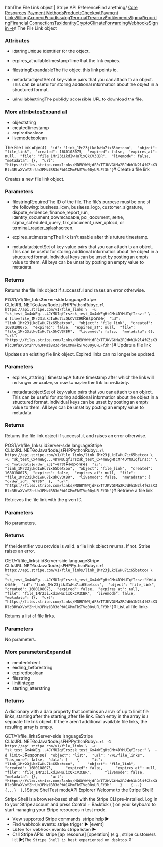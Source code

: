 htmlThe File Link object | Stripe API Reference[](/api)Find anything/
[Core Resources](#)
[Payment Methods](#)[Products](#)[Checkout](#)[Payment Links](#)[Billing](#)[Connect](#)[Fraud](#)[Issuing](#)[Terminal](#)[Treasury](#)[Entitlements](#)[Sigma](#)[Reporting](#)[Financial Connections](#)[Tax](#)[Identity](#)[Crypto](#)[Climate](#)[Forwarding](#)[Webhooks](#)[Sign in →](https://dashboard.stripe.com/login)# The File Link object

### Attributes

- idstringUnique identifier for the object.


- expires_atnullabletimestampTime that the link expires.


- filestringExpandableThe file object this link points to.


- metadataobjectSet of key-value pairs that you can attach to an object. This can be useful for storing additional information about the object in a structured format.


- urlnullablestringThe publicly accessible URL to download the file.



### More attributesExpand all

- objectstring
- createdtimestamp
- expiredboolean
- livemodeboolean

The File Link object`{  "id": "link_1Mr23jLkdIwHu7ix65betcoo",  "object": "file_link",  "created": 1680108075,  "expired": false,  "expires_at": null,  "file": "file_1Mr23iLkdIwHu7ixQkCV3CBR",  "livemode": false,  "metadata": {},  "url": "https://files.stripe.com/links/MDB8YWNjdF8xTTJKVGtMa2RJd0h1N2l4fGZsX3Rlc3RfaXVoY2hrUnJPMzlBR3dPb01XMmFkSTVq00yUPLFf3h"}`# Create a file link

Creates a new file link object.

### Parameters

- filestringRequiredThe ID of the file. The file’s purpose must be one of the following: business_icon, business_logo, customer_signature, dispute_evidence, finance_report_run, identity_document_downloadable, pci_document, selfie, sigma_scheduled_query, tax_document_user_upload, or terminal_reader_splashscreen.


- expires_attimestampThe link isn’t usable after this future timestamp.


- metadataobjectSet of key-value pairs that you can attach to an object. This can be useful for storing additional information about the object in a structured format. Individual keys can be unset by posting an empty value to them. All keys can be unset by posting an empty value to metadata.



### Returns

Returns the file link object if successful and raises an error otherwise.

POST/v1/file_linksServer-side languageStripe CLIcURL.NETGoJavaNode.jsPHPPythonRuby[](#)[](#)`curl https://api.stripe.com/v1/file_links \  -u "sk_test_Gx4mWEg...4DYMUIqfIrszsk_test_Gx4mWEgHtCMr4DYMUIqfIrsz:" \  -d file=file_1Mr23iLkdIwHu7ixQkCV3CBR`Response`{  "id": "link_1Mr23jLkdIwHu7ix65betcoo",  "object": "file_link",  "created": 1680108075,  "expired": false,  "expires_at": null,  "file": "file_1Mr23iLkdIwHu7ixQkCV3CBR",  "livemode": false,  "metadata": {},  "url": "https://files.stripe.com/links/MDB8YWNjdF8xTTJKVGtMa2RJd0h1N2l4fGZsX3Rlc3RfaXVoY2hrUnJPMzlBR3dPb01XMmFkSTVq00yUPLFf3h"}`# Update a file link

Updates an existing file link object. Expired links can no longer be updated.

### Parameters

- expires_atstring | timestampA future timestamp after which the link will no longer be usable, or now to expire the link immediately.


- metadataobjectSet of key-value pairs that you can attach to an object. This can be useful for storing additional information about the object in a structured format. Individual keys can be unset by posting an empty value to them. All keys can be unset by posting an empty value to metadata.



### Returns

Returns the file link object if successful, and raises an error otherwise.

POST/v1/file_links/:idServer-side languageStripe CLIcURL.NETGoJavaNode.jsPHPPythonRuby[](#)[](#)`curl https://api.stripe.com/v1/file_links/link_1Mr23jLkdIwHu7ix65betcoo \  -u "sk_test_Gx4mWEg...4DYMUIqfIrszsk_test_Gx4mWEgHtCMr4DYMUIqfIrsz:" \  -d "metadata[order_id]"=6735`Response`{  "id": "link_1Mr23jLkdIwHu7ix65betcoo",  "object": "file_link",  "created": 1680108075,  "expired": false,  "expires_at": null,  "file": "file_1Mr23iLkdIwHu7ixQkCV3CBR",  "livemode": false,  "metadata": {    "order_id": "6735"  },  "url": "https://files.stripe.com/links/MDB8YWNjdF8xTTJKVGtMa2RJd0h1N2l4fGZsX3Rlc3RfaXVoY2hrUnJPMzlBR3dPb01XMmFkSTVq00yUPLFf3h"}`# Retrieve a file link

Retrieves the file link with the given ID.

### Parameters

No parameters.

### Returns

If the identifier you provide is valid, a file link object returns. If not, Stripe raises an error.

GET/v1/file_links/:idServer-side languageStripe CLIcURL.NETGoJavaNode.jsPHPPythonRuby[](#)[](#)`curl https://api.stripe.com/v1/file_links/link_1Mr23jLkdIwHu7ix65betcoo \  -u "sk_test_Gx4mWEg...4DYMUIqfIrszsk_test_Gx4mWEgHtCMr4DYMUIqfIrsz:"`Response`{  "id": "link_1Mr23jLkdIwHu7ix65betcoo",  "object": "file_link",  "created": 1680108075,  "expired": false,  "expires_at": null,  "file": "file_1Mr23iLkdIwHu7ixQkCV3CBR",  "livemode": false,  "metadata": {},  "url": "https://files.stripe.com/links/MDB8YWNjdF8xTTJKVGtMa2RJd0h1N2l4fGZsX3Rlc3RfaXVoY2hrUnJPMzlBR3dPb01XMmFkSTVq00yUPLFf3h"}`# List all file links

Returns a list of file links.

### Parameters

No parameters.

### More parametersExpand all

- createdobject
- ending_beforestring
- expiredboolean
- filestring
- limitinteger
- starting_afterstring

### Returns

A dictionary with a data property that contains an array of up to limit file links, starting after the starting_after file link. Each entry in the array is a separate file link object. If there aren’t additional available file links, the resulting array is empty.

GET/v1/file_linksServer-side languageStripe CLIcURL.NETGoJavaNode.jsPHPPythonRuby[](#)[](#)`curl -G https://api.stripe.com/v1/file_links \  -u "sk_test_Gx4mWEg...4DYMUIqfIrszsk_test_Gx4mWEgHtCMr4DYMUIqfIrsz:" \  -d limit=3`Response`{  "object": "list",  "url": "/v1/file_links",  "has_more": false,  "data": [    {      "id": "link_1Mr23jLkdIwHu7ix65betcoo",      "object": "file_link",      "created": 1680108075,      "expired": false,      "expires_at": null,      "file": "file_1Mr23iLkdIwHu7ixQkCV3CBR",      "livemode": false,      "metadata": {},      "url": "https://files.stripe.com/links/MDB8YWNjdF8xTTJKVGtMa2RJd0h1N2l4fGZsX3Rlc3RfaXVoY2hrUnJPMzlBR3dPb01XMmFkSTVq00yUPLFf3h"    }    {...}    {...}  ],}`Stripe ShellTest modeAPI Explorer[](https://stripe.com/docs/stripe-cli#install)`Welcome to the Stripe Shell!

Stripe Shell is a browser-based shell with the Stripe CLI pre-installed. Log in to your
Stripe account and press Control + Backtick (`) on your keyboard to start managing your Stripe
resources in test mode.

- View supported Stripe commands: stripe help ▶️
- Find webhook events: stripe trigger ▶️ [event]
- Listen for webhook events: stripe listen ▶
- Call Stripe APIs: stripe [api resource] [operation] (e.g., stripe customers list ▶️)`The Stripe Shell is best experienced on desktop.`$`